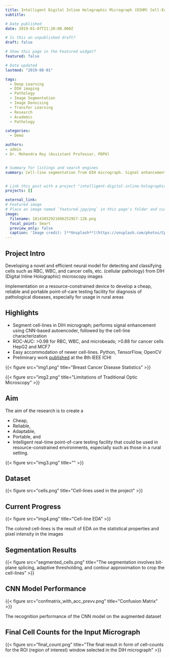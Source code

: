 ```yaml
---
title: Intelligent Digital Inline Holographic Micrograph (DIHM) Cell-Enhancement and Characterization
subtitle: 

# Date published
date: 2019-01-07T21:20:00.000Z

# Is this an unpublished draft?
draft: false

# Show this page in the Featured widget?
featured: false

# Date updated
lastmod: "2019-08-01"

tags:
  - Deep Learning
  - DIH imaging
  - Pathology
  - Image Segmentation
  - Image Denoising
  - Transfer Learning
  - Research
  - Academic
  - Pathology

categories:
  - Demo

authors:
- admin
- Dr. Mohendra Roy (Assistant Professor, PDPU)


# Summary for listings and search engines
summary: Cell-line segmentation from DIH micrograph. Signal enhancement using CNN-based Autoencoder. Cell-line characterization using CNNs. Easy accommodation of newer cell-lines using transfer learning.


# Link this post with a project "intelligent-digital-inline-holographic-micrograph-dihm-cell-enhancement-and-characterization"
projects: [] 

external_link: 
# Featured image
# Place an image named `featured.jpg/png` in this page's folder and customize its options here.
image:
  filename: 18143052921606252957-128.png
  focal_point: Smart
  preview_only: false
  caption: 'Image credit: [**Unsplash**](https://unsplash.com/photos/CpkOjOcXdUY)'
---
```



## Project Intro

Developing a novel and efficient neural model for detecting and classifying cells such as RBC, WBC, and cancer cells, etc. (cellular pathology) from DIH (Digital Inline Holographic) microscopy images

Implementation on a resource-constrained device to develop a cheap, reliable and portable point-of-care testing facility for diagnosis of pathological diseases, especially for usage in rural areas


## Highlights

- Segment cell-lines in DIH micrograph; performs signal enhancement using CNN-based autoencoder, followed by the cell-line characterization
- ROC-AUC: >0.98 for RBC, WBC, and microbeads; >0.88 for cancer cells HepG2 and MCF7
- Easy accommodation of newer cell-lines. Python, TensorFlow, OpenCV
- Preliminary work [published](https://ieeexplore.ieee.org/document/9374330) at the 8th IEEE ICHI 

{{< figure src="img1.png" title="Breast Cancer Disease Statistics" >}}

{{< figure src="img2.png" title="Limitations of Traditional Optic Microscopy" >}}


## Aim

The aim of the research is to create a
- Cheap,
- Reliable,
- Adaptable,
- Portable, and
- Intelligent
real-time point-of-care testing facility that could be used in resource-constrained environments, especially such as those in a rural setting.

{{< figure src="img3.png" title="" >}}

## Dataset

{{< figure src="cells.png" title="Cell-lines used in the project" >}}

## Current Progress

{{< figure src="img4.png" title="Cell-line EDA" >}}

The colored cell-lines is the result of EDA on the statistical properties and pixel intensity in the images

## Segmentation Results

{{< figure src="segmented_cells.png" title="The segmentation involves bit-plane splicing, adaptive thresholding, and contour approximation to crop the cell-lines" >}}


## CNN Model Performance

{{< figure src="confmatrix_with_acc_prevv.png" title="Confusion Matrix" >}}

The recognition performance of the CNN model on the augmented dataset

## Final Cell Counts for the Input Micrograph

{{< figure src="final_count.png" title="The final result in form of cell-counts for the ROI (region of interest) window selected in the DIH micrograph" >}}
